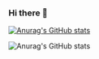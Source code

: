 ### Hi there 👋

[![Anurag's GitHub stats](https://github-readme-stats.vercel.app/api?username=migzao01)](https://github.com/migzao01/github-readme-stats)

![Anurag's GitHub stats](https://github-readme-stats.vercel.app/api?username=migzao01&show_icons=true&theme=radical)
